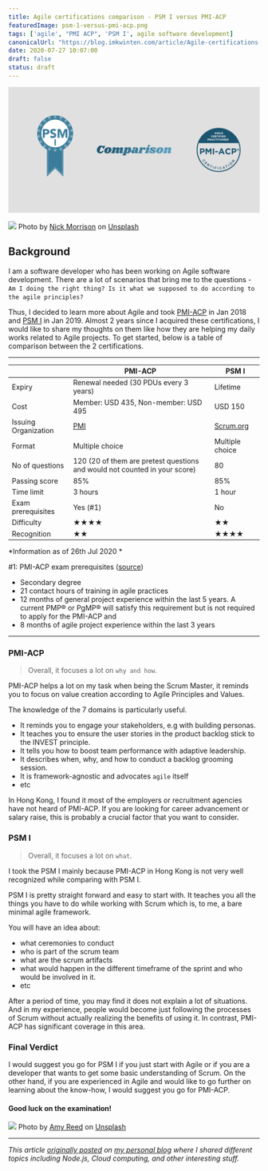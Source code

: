 ```yaml
---
title: Agile certifications comparison - PSM I versus PMI-ACP
featuredImage: psm-1-versus-pmi-acp.png
tags: ['agile', "PMI ACP", 'PSM I', agile software development]
canonicalUrl: "https://blog.imkwinten.com/article/Agile-certifications-comparison-PSM-I-versus-PMI-ACP"
date: 2020-07-27 10:07:00
draft: false
status: draft
---
```


![](./psm-1-versus-pmi-acp.png)

![](https://prod-blog-imkwinten-media-files.s3.ap-northeast-2.amazonaws.com/Laptop_and_notepad_b9047375cd.jpeg) Photo by [Nick Morrison](https://unsplash.com/@nickmorrison/?utm_source=Kwinten_Blog&utm_medium=referral) on [Unsplash](https://unsplash.com/?utm_source=Kwinten_Blog&utm_medium=referral)

## Background
I am a software developer who has been working on Agile software development. There are a lot of scenarios that bring me to the questions - `Am I doing the right thing? Is it what we supposed to do according to the agile principles?` 

Thus, I decided to learn more about Agile and took [PMI-ACP](https://www.pmi.org/certifications/types/agile-acp) in Jan 2018 and [PSM I](https://www.scrum.org/professional-scrum-master-i-certification) in Jan 2019.
Almost 2 years since I acquired these certifications, I would like to share my thoughts on them like how they are helping my daily works related to Agile projects. To get started, below is a table of comparison between the 2 certifications.


----------



|                      | PMI-ACP                                                                     | PSM I                               |
| -------------------- | --------------------------------------------------------------------------- | ----------------------------------- |
| Expiry               | Renewal needed (30 PDUs every 3 years)                                      | Lifetime                            |
| Cost                 | Member: USD 435, Non-member: USD 495                                        | USD 150                             |
| Issuing Organization | [PMI](https://www.pmi.org/)                                                 | [Scrum.org](https://www.scrum.org/) |
| Format               | Multiple choice                                                             | Multiple choice                     |
| No of questions      | 120  (20 of them are pretest questions and would not counted in your score) | 80                                  |
| Passing score        | 85%                                                                         | 85%                                 |
| Time limit           | 3 hours                                                                     | 1 hour                              |
| Exam prerequisites   | Yes (#1)                                                                    | No                                  |
| Difficulty           | ★★★★                                                                        | ★★                                  |
| Recognition          | ★★                                                                          | ★★★★                                |

*Information as of 26th Jul 2020 
*

\#1: PMI-ACP exam prerequisites ([source](https://www.pmi.org/certifications/types/agile-acp))
- Secondary degree
- 21 contact hours of training in agile practices
- 12 months of general project experience within the last 5 years. A current PMP® or PgMP® will satisfy this requirement but is not required to apply for the PMI-ACP and
- 8 months of agile project experience within the last 3 years



----------

### PMI-ACP

> Overall, it focuses a lot on `why and how`.

PMI-ACP helps a lot on my task when being the Scrum Master, it reminds you to focus on value creation according to Agile Principles and Values. 

The knowledge of the 7 domains is particularly useful.
-  It reminds you to engage your stakeholders, e.g with building personas.
- It teaches you to ensure the user stories in the product backlog stick to the INVEST principle.
- It tells you how to boost team performance with adaptive leadership.
- It describes when, why, and how to conduct a backlog grooming session.
- It is framework-agnostic and advocates `agile` itself 
- etc

In Hong Kong, I found it most of the employers or recruitment agencies have not heard of PMI-ACP. If you are looking for career advancement or salary raise, this is probably a crucial factor that you want to consider.

### PSM I 
> Overall, it focuses a lot on `what`.

I took the PSM I mainly because PMI-ACP in Hong Kong is not very well recognized while comparing with PSM I.

PSM I is pretty straight forward and easy to start with. It teaches you all the things you have to do while working with Scrum which is, to me, a bare minimal agile framework.

You will have an idea about: 
- what ceremonies to conduct
- who is part of the scrum team
- what are the scrum artifacts 
- what would happen in the different timeframe of the sprint and who would be involved in it.
- etc

After a period of time, you may find it does not explain a lot of situations. And in my experience, people would become just following the processes of Scrum without actually realizing the benefits of using it. In contrast, PMI-ACP has significant coverage in this area.

### Final Verdict
I would suggest you go for PSM I if you just start with Agile or if you are a developer that wants to get some basic understanding of Scrum.  On the other hand, if you are experienced in Agile and would like to go further on learning about the know-how, I would suggest you go for PMI-ACP.

#### Good luck on the examination!
![](https://prod-blog-imkwinten-media-files.s3.ap-northeast-2.amazonaws.com/Lucky_Lunch_Stroll_ce8140965e.jpeg) Photo by [Amy Reed](https://unsplash.com/@amybethreed/?utm_source=Kwinten_Blog&utm_medium=referral) on [Unsplash](https://unsplash.com/?utm_source=Kwinten_Blog&utm_medium=referral)

----------

*This article [originally posted](https://blog.imkwinten.com/article/Agile-certifications-comparison-PSM-I-versus-PMI-ACP?utm_source=medium&utm_medium=referral) on [my personal blog](https://blog.imkwinten.com/?utm_source=medium&utm_medium=referral) where I shared different topics including Node.js, Cloud computing, and other interesting stuff.*
